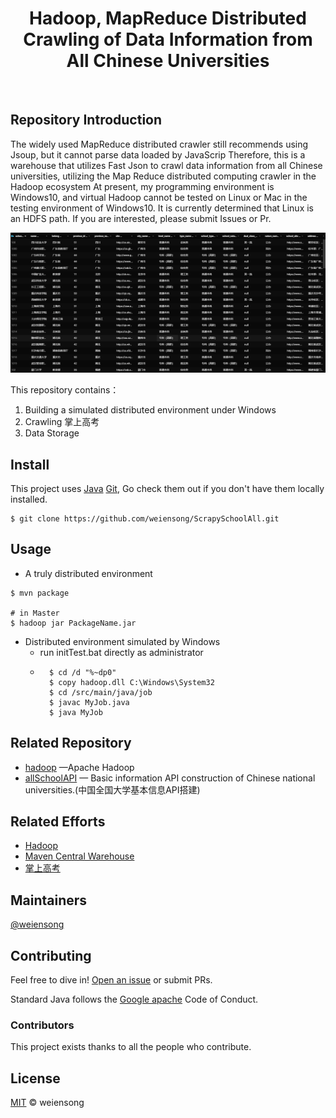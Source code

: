 <h1 align="center">Hadoop, MapReduce Distributed Crawling of Data Information from All Chinese Universities</h1>

<p align="center">
<img src="https://img.shields.io/badge/license_-MIT-green" alt="">  <img src="https://img.shields.io/badge/license_-Apache-blue" alt=""> <img src="https://img.shields.io/badge/Java_-red" alt=""> <img src="https://img.shields.io/badge/Maven_-red" alt=""> <img src="https://img.shields.io/badge/Hadoop_-red" alt=""> <img src="https://img.shields.io/badge/mapreduce_-red" alt=""> 
</p>

## Repository Introduction

The widely used MapReduce distributed crawler still recommends using Jsoup, but it cannot parse data loaded by JavaScrip Therefore, this is a warehouse that utilizes Fast Json to crawl data information from all Chinese universities, utilizing the Map Reduce distributed computing crawler in the Hadoop ecosystem At present, my programming environment is Windows10, and virtual Hadoop cannot be tested on Linux or Mac in the testing environment of Windows10. It is currently determined that Linux is an HDFS path. If you are interested, please submit Issues or Pr.

![img.png](img.png)

This repository contains：

1. Building a simulated distributed environment under Windows
2. Crawling 掌上高考
3. Data Storage

## Install

This project uses [Java](https://www.java.com/) [Git](https://git-scm.com/), Go check them out if you don't have them locally installed.

```shell
$ git clone https://github.com/weiensong/ScrapySchoolAll.git
```



## Usage
- A truly distributed environment
```shell
$ mvn package

# in Master
$ hadoop jar PackageName.jar
```
- Distributed environment simulated by Windows
	- run initTest.bat directly as administrator 
	- ```shell
		$ cd /d "%~dp0"
		$ copy hadoop.dll C:\Windows\System32
		$ cd /src/main/java/job
		$ javac MyJob.java
		$ java MyJob
		```
		
		

## Related Repository

- [hadoop](https://github.com/apache/hadoop) —Apache Hadoop
- [allSchoolAPI](https://github.com/weiensong/allSchoolAPI) — Basic information API construction of Chinese national universities.(中国全国大学基本信息API搭建)



## Related Efforts

- [Hadoop](https://hadoop.apache.org/)
- [Maven Central Warehouse](https://mvnrepository.com/)
- [掌上高考](https://www.gaokao.cn/) 





## Maintainers

[@weiensong](https://github.com/weiensong)



## Contributing

Feel free to dive in! [Open an issue](https://github.com/weiensong/ScrapySchoolAll/issues) or submit PRs.

Standard Java follows the [Google apache](https://google.github.io/styleguide/javaguide.html) Code of Conduct.

### Contributors
This project exists thanks to all the people who contribute.



## License

[MIT](LICENSE) © weiensong

